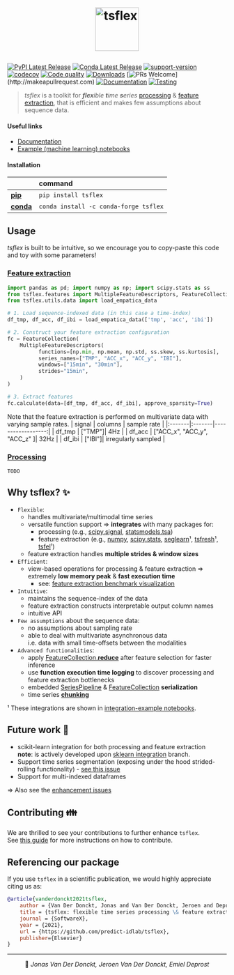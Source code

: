 # <p align="center"> <a href="https://predict-idlab.github.io/tsflex"><img alt="tsflex" src="https://raw.githubusercontent.com/predict-idlab/tsflex/main/docs/_static/logo.png" height="100"></a></p>

[![PyPI Latest Release](https://img.shields.io/pypi/v/tsflex.svg)](https://pypi.org/project/tsflex/)
[![Conda Latest Release](https://img.shields.io/conda/vn/conda-forge/tsflex?label=conda)](https://anaconda.org/conda-forge/tsflex)
[![support-version](https://img.shields.io/pypi/pyversions/tsflex)](https://img.shields.io/pypi/pyversions/tsflex)
[![codecov](https://img.shields.io/codecov/c/github/predict-idlab/tsflex?logo=codecov)](https://codecov.io/gh/predict-idlab/tsflex)
[![Code quality](https://img.shields.io/lgtm/grade/python/github/predict-idlab/tsflex?label=code%20quality&logo=lgtm)](https://lgtm.com/projects/g/predict-idlab/tsflex/context:python)
[![Downloads](https://pepy.tech/badge/tsflex)](https://pepy.tech/project/tsflex)
[![PRs Welcome](https://img.shields.io/badge/PRs-welcome-brightgreen.svg?)](http://makeapullrequest.com)
[![Documentation](https://github.com/predict-idlab/tsflex/actions/workflows/deploy-docs.yml/badge.svg)](https://github.com/predict-idlab/tsflex/actions/workflows/deploy-docs.yml)
[![Testing](https://github.com/predict-idlab/tsflex/actions/workflows/test.yml/badge.svg)](https://github.com/predict-idlab/tsflex/actions/workflows/test.yml)

<!-- ![Downloads](https://img.shields.io/conda/dn/conda-forge/tsflex?logo=anaconda) -->

> *tsflex* is a toolkit for _**flex**ible **t**ime **s**eries_ [processing](https://predict-idlab.github.io/tsflex/processing) & [feature extraction](https://predict-idlab.github.io/tsflex/features), that is efficient and makes few assumptions about sequence data.

#### Useful links

- [Documentation](https://predict-idlab.github.io/tsflex/)
- [Example (machine learning) notebooks](https://github.com/predict-idlab/tsflex/tree/main/examples)

#### Installation

| | command|
|:--------------|:--------------|
| [**pip**](https://pypi.org/project/tsflex/) | `pip install tsflex` | 
| [**conda**](https://anaconda.org/conda-forge/tsflex) | `conda install -c conda-forge tsflex` |

## Usage

_tsflex_ is built to be intuitive, so we encourage you to copy-paste this code and toy with some parameters!

### <a href="https://predict-idlab.github.io/tsflex/features/#getting-started">Feature extraction</a>

```python
import pandas as pd; import numpy as np; import scipy.stats as ss
from tsflex.features import MultipleFeatureDescriptors, FeatureCollection
from tsflex.utils.data import load_empatica_data

# 1. Load sequence-indexed data (in this case a time-index)
df_tmp, df_acc, df_ibi = load_empatica_data(['tmp', 'acc', 'ibi'])

# 2. Construct your feature extraction configuration
fc = FeatureCollection(
    MultipleFeatureDescriptors(
          functions=[np.min, np.mean, np.std, ss.skew, ss.kurtosis],
          series_names=["TMP", "ACC_x", "ACC_y", "IBI"],
          windows=["15min", "30min"],
          strides="15min",
    )
)

# 3. Extract features
fc.calculate(data=[df_tmp, df_acc, df_ibi], approve_sparsity=True)
```

Note that the feature extraction is performed on multivariate data with varying sample rates.
| signal | columns | sample rate |
|:-------|:-------|------------------:|
| df_tmp | ["TMP"]| 4Hz |
| df_acc | ["ACC_x", "ACC_y", "ACC_z" ]| 32Hz |
| df_ibi | ["IBI"]| irregularly sampled |

### <a href="https://predict-idlab.github.io/tsflex/processing/index.html#getting-started">Processing</a>
`TODO`

## Why tsflex? ✨

* `Flexible`:
    * handles multivariate/multimodal time series
    * versatile function support
      => **integrates** with many packages for:
      * processing (e.g., [scipy.signal](https://docs.scipy.org/doc/scipy/reference/tutorial/signal.html), [statsmodels.tsa](https://www.statsmodels.org/stable/tsa.html#time-series-filters))
      * feature extraction (e.g., [numpy](https://numpy.org/doc/stable/reference/routines.html), [scipy.stats](https://docs.scipy.org/doc/scipy/reference/tutorial/stats.html), [seglearn](https://dmbee.github.io/seglearn/feature_functions.html)¹, [tsfresh](https://tsfresh.readthedocs.io/en/latest/text/list_of_features.html)¹, [tsfel](https://tsfel.readthedocs.io/en/latest/descriptions/feature_list.html)¹)
    * feature extraction handles **multiple strides & window sizes**
* `Efficient`:<br>
  * view-based operations for processing & feature extraction => extremely **low memory peak** & **fast execution time**<br>
    * see: [feature extraction benchmark visualization](https://predict-idlab.github.io/tsflex/#benchmark)
* `Intuitive`:<br>
  * maintains the sequence-index of the data
  * feature extraction constructs interpretable output column names
  * intuitive API
* `Few assumptions` about the sequence data:
  * no assumptions about sampling rate
  * able to deal with multivariate asynchronous data<br>i.e. data with small time-offsets between the modalities
* `Advanced functionalities`:
  * apply [FeatureCollection.**reduce**](https://predict-idlab.github.io/tsflex/features/index.html#tsflex.features.FeatureCollection.reduce) after feature selection for faster inference
  * use **function execution time logging** to discover processing and feature extraction bottlenecks
  * embedded [SeriesPipeline](http://predict-idlab.github.io/tsflex/processing/#tsflex.processing.SeriesPipeline.serialize) & [FeatureCollection](https://predict-idlab.github.io/tsflex/features/index.html#tsflex.features.FeatureCollection.serialize) **serialization**
  * time series [**chunking**](https://predict-idlab.github.io/tsflex/chunking/index.html)

¹ These integrations are shown in [integration-example notebooks](https://github.com/predict-idlab/tsflex/tree/main/examples).
## Future work 🔨

* scikit-learn integration for both processing and feature extraction<br>
  **note**: is actively developed upon [sklearn integration](https://github.com/predict-idlab/tsflex/tree/sklearn_integration) branch.
* Support time series segmentation (exposing under the hood strided-rolling functionality) - [see this issue](https://github.com/predict-idlab/tsflex/issues/15)
* Support for multi-indexed dataframes

=> Also see the [enhancement issues](https://github.com/predict-idlab/tsflex/issues?q=is%3Aissue+is%3Aopen+label%3Aenhancement+)
## Contributing 👪

We are thrilled to see your contributions to further enhance `tsflex`.<br>
See [this guide](CONTRIBUTING.md) for more instructions on how to contribute.

## Referencing our package

If you use `tsflex` in a scientific publication, we would highly appreciate citing us as:

```bibtex
@article{vanderdonckt2021tsflex,
    author = {Van Der Donckt, Jonas and Van Der Donckt, Jeroen and Deprost, Emiel and Van Hoecke, Sofie},
    title = {tsflex: flexible time series processing \& feature extraction},
    journal = {SoftwareX},
    year = {2021},
    url = {https://github.com/predict-idlab/tsflex},
    publisher={Elsevier}
}
```

---

<p align="center">
👤 <i>Jonas Van Der Donckt, Jeroen Van Der Donckt, Emiel Deprost</i>
</p>
